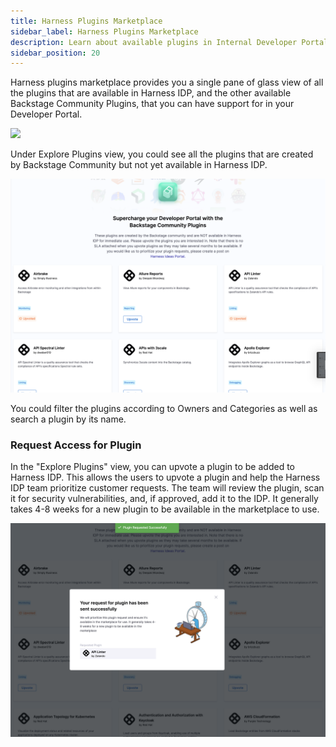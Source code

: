 ```yaml
---
title: Harness Plugins Marketplace
sidebar_label: Harness Plugins Marketplace
description: Learn about available plugins in Internal Developer Portal and request for Backstage Community Plugins to be added in Harness IDP.
sidebar_position: 20
---
```


Harness plugins marketplace provides you a single pane of glass view of all the plugins that are available in Harness IDP, and the other available Backstage Community Plugins, that you can have support for in your Developer Portal. 

![](./static/plugin-marketplace.png)

Under Explore Plugins view, you could see all the plugins that are created by Backstage Community but not yet available in Harness IDP.

![](./static/plugins-marketplace.png)

You could filter the plugins according to Owners and Categories as well as search a plugin by its name. 

### Request Access for Plugin

In the "Explore Plugins" view, you can upvote a plugin to be added to Harness IDP. This allows the users to upvote a plugin and help the Harness IDP team prioritize customer requests. The team will review the plugin, scan it for security vulnerabilities, and, if approved, add it to the IDP. It generally takes 4-8 weeks for a new plugin to be available in the marketplace to use. 

![](./static/upvote-plugin.png)